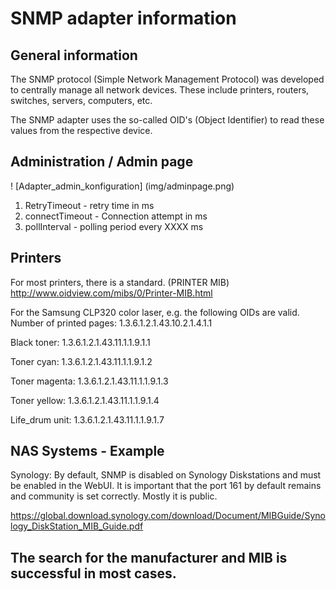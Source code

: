 # SNMP adapter information

## General information

The SNMP protocol (Simple Network Management Protocol) was developed to centrally manage all network devices. These include printers, routers, switches, servers, computers, etc.

The SNMP adapter uses the so-called OID's (Object Identifier) ​​to read these values ​​from the respective device.

## Administration / Admin page
! [Adapter_admin_konfiguration] (img/adminpage.png)

1. RetryTimeout - retry time in ms
2. connectTimeout - Connection attempt in ms
3. pollInterval - polling period every XXXX ms

## Printers

For most printers, there is a standard. (PRINTER MIB)
http://www.oidview.com/mibs/0/Printer-MIB.html

For the Samsung CLP320 color laser, e.g. the following OIDs are valid.
Number of printed pages: 1.3.6.1.2.1.43.10.2.1.4.1.1

Black toner: 1.3.6.1.2.1.43.11.1.1.9.1.1

Toner cyan: 1.3.6.1.2.1.43.11.1.1.9.1.2

Toner magenta: 1.3.6.1.2.1.43.11.1.1.9.1.3

Toner yellow: 1.3.6.1.2.1.43.11.1.1.9.1.4

Life_drum unit: 1.3.6.1.2.1.43.11.1.1.9.1.7

## NAS Systems - Example

Synology: By default, SNMP is disabled on Synology Diskstations and must be enabled in the WebUI. It is important that the port 161 by default remains and community is set correctly. Mostly it is public.

https://global.download.synology.com/download/Document/MIBGuide/Synology_DiskStation_MIB_Guide.pdf

## The search for the manufacturer and MIB is successful in most cases.
